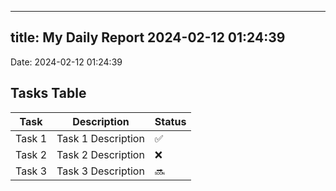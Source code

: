 
---
title: My Daily Report 2024-02-12 01:24:39
---

Date: 2024-02-12 01:24:39

## Tasks Table

| Task | Description | Status |
|------|-------------|--------|
| Task 1 | Task 1 Description | ✅ |
| Task 2 | Task 2 Description | ❌ |
| Task 3 | Task 3 Description | 🔜 |
